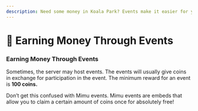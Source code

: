 ```yaml
---
description: Need some money in Koala Park? Events make it easier for your income
---
```


# 💸 Earning Money Through Events

### Earning Money Through Events

Sometimes, the server may host events. The events will usually give coins in exchange for participation in the event. The minimum reward for an event is **100 coins.**

Don’t get this confused with Mimu events. Mimu events are embeds that allow you to claim a certain amount of coins once for absolutely free!
